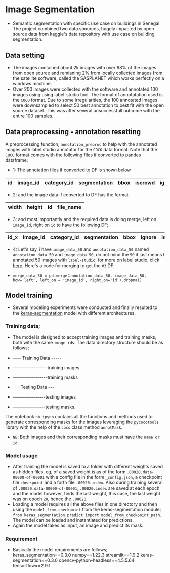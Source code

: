 # Image Segmentation
- Semantic segmentation with specific use case on buildings in Senegal. The project combined two data soources, hugely impacted by open source data from kaggle's data repository with use case on building segmentation. 
## Data setting 
- The images contained about 2k images with over 98% of the images from open source and remianing 2% from locally collected images from the satellite software, called the SASPLANET which works perfectly on a windows machine. 
- Over 200 images were collected with the software and annotated 100 images using using label-studio tool. The format of annotatation used is the `COCO` format. Due to some irregularities, the 100 annotated images were downsampled to select 50 best annotation to best fit with the open source dataset. This was after several unsuccessfull outcome with the entire 100 samples. 
## Data preprocessing - annotation resetting
A preprocessing function, `annotation_preproc` to help with the annotated images with label studio annotator for the `COCO` data format. Note that the `COCO` format comes with the following files if converted to pandas dataframe;

- 1:  The annotation files if converted to DF is shown below

| id | image_id |category_id | segmentation | bbox | iscrowd | ignore | area |
|----|----------|------------|---------------|-----|---------|--------|------|

- 2:  and the image data if converted to DF has the format

|width| height| id | file_name|  
|-----|-------|----|----------|

 - 3:  and most importantly and the required data is doing merge, left on `image_id`, right on `id` to have the following DF;

|id_x	|image_id	|category_id	|segmentation	|bbox	|ignore	|iscrowd	|area|	width	|height	|id_y	|file_name|
|-----|---------|-------------|-------------|-----|-------|---------|----|--------|-------|-----|---------|

- 4:  Let's say, i have `image_data_50` and `annotation_data_50` named `annotation_data_50` and `image_data_50`, do not mind the `50` it just means I annotated 50 images with `label-studio`, for more on label studio, [click here](https://labelstud.io/guide/). Here's a code for merging to get the `#3` DF.

 - `merge_data_50 = pd.merge(annotation_data_50, image_data_50, how='left', left_on = 'image_id', right_on='id').dropna()`

## Model training
- Several modeling experiments were conducted and finally resulted to the [keras-segmentation](https://github.com/divamgupta/image-segmentation-keras) model with different architectures.

### Training data;
- The model is designed to accept training images and training masks, both with the same `image-ids`. The data directory structure should be as follows; 
- ---- Training Data ----- 
- -----------------training images
- -----------------training masks

- ----Testing Data ---
- ----------------testing images
- ----------------testing masks.

The notebook `nb.ipynb` contains all the functions and methods used to generate corresponding masks for the images leveraging the `pycocotools` library with the help of the `coco` class method `annotMask`. 
- `NB`:  Both images and their corresponding masks must have the `name or id`. 

### Model usage
- After training the model is saved to a folder with different weights saved as hidden files, eg, of a saved weight is as of the form `.00020.data-00000-of-00001` with a config file in the form `_config.json`, a checkpoint file `checkpoint` and a forth file `.00020.index`. Also during training several of `.00020.data-00000-of-00001`, `.00020.index` are saved at each epoch and the model however, finds the last weight, this case, the last weight was on epoch `20`, hence the `.00020`.
- Loading a model requires all the above files in one directory and then using the `model_from_checkpoint` from the keras-segmentation module; `from keras_segmentation.predict import model_from_checkpoint_path`. The model can be loaded and instantiated for predictions. 
- Again the  model takes as input, an image and predict its mask. 

### Requirement
- Basically the model requirements are follows; 
    keras_segmentation==0.3.0
    numpy==1.22.3
    streamlit==1.9.2
    keras-segmentation==0.3.0
    opencv-python-headless==4.5.5.64
    tensorflow==2.9.1
